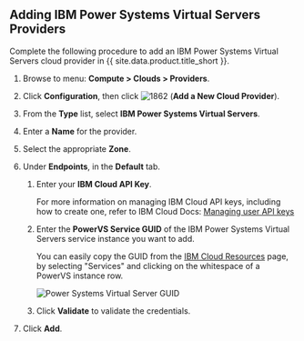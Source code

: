 ## Adding IBM Power Systems Virtual Servers Providers

Complete the following procedure to add an IBM Power Systems Virtual Servers
cloud provider in {{ site.data.product.title_short }}.

1.  Browse to menu: **Compute > Clouds > Providers**.

2.  Click **Configuration**, then click
    ![1862](../../images/1862.png) (**Add a New Cloud Provider**).

3.  From the **Type** list, select **IBM Power Systems Virtual Servers**.

4.  Enter a **Name** for the provider.

6.  Select the appropriate **Zone**.

7.  Under **Endpoints**, in the **Default** tab.

    1.  Enter your **IBM Cloud API Key**.

        For more information on managing IBM Cloud API keys, including how to
        create one, refer to IBM Cloud Docs:
        [Managing user API keys](https://cloud.ibm.com/docs/account?topic=account-userapikey)

    2.  Enter the **PowerVS Service GUID** of the IBM Power Systems Virtual
        Servers service instance you want to add.

        You can easily copy the GUID from the
        [IBM Cloud Resources](https://cloud.ibm.com/resources) page, by selecting
        "Services" and clicking on the whitespace of a PowerVS instance row.

        ![Power Systems Virtual Server GUID](../../images/ibm_cloud_powervs_guid.png)

    3.  Click **Validate** to validate the credentials.

9.  Click **Add**.
